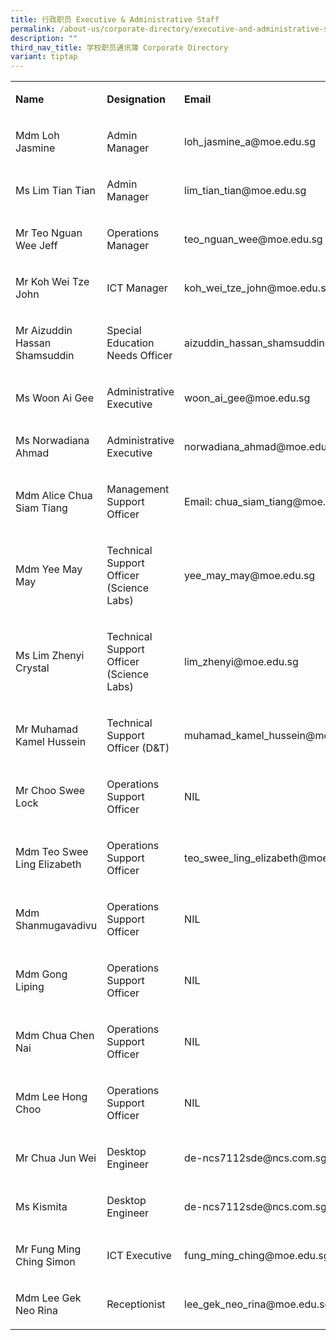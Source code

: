 ```yaml
---
title: 行政职员 Executive & Administrative Staff
permalink: /about-us/corporate-directory/executive-and-administrative-staff/
description: ""
third_nav_title: 学校职员通讯簿 Corporate Directory
variant: tiptap
---
```

<table style="minWidth: 75px">
<colgroup>
<col>
<col>
<col>
</colgroup>
<tbody>
<tr>
<td rowspan="1" colspan="1">
<p><strong>Name</strong>
</p>
</td>
<td rowspan="1" colspan="1">
<p><strong>Designation</strong>
</p>
</td>
<td rowspan="1" colspan="1">
<p><strong>Email</strong>
</p>
</td>
</tr>
<tr>
<td rowspan="1" colspan="1">
<p>Mdm Loh Jasmine</p>
</td>
<td rowspan="1" colspan="1">
<p>Admin Manager</p>
</td>
<td rowspan="1" colspan="1">
<p>loh_jasmine_a@moe.edu.sg</p>
</td>
</tr>
<tr>
<td rowspan="1" colspan="1">
<p>Ms Lim Tian Tian</p>
</td>
<td rowspan="1" colspan="1">
<p>Admin Manager</p>
</td>
<td rowspan="1" colspan="1">
<p>lim_tian_tian@moe.edu.sg</p>
</td>
</tr>
<tr>
<td rowspan="1" colspan="1">
<p>Mr Teo Nguan Wee Jeff</p>
</td>
<td rowspan="1" colspan="1">
<p>Operations Manager</p>
</td>
<td rowspan="1" colspan="1">
<p>teo_nguan_wee@moe.edu.sg</p>
</td>
</tr>
<tr>
<td rowspan="1" colspan="1">
<p>Mr Koh Wei Tze John</p>
</td>
<td rowspan="1" colspan="1">
<p>ICT Manager</p>
</td>
<td rowspan="1" colspan="1">
<p>koh_wei_tze_john@moe.edu.sg</p>
</td>
</tr>
<tr>
<td rowspan="1" colspan="1">
<p>Mr Aizuddin Hassan Shamsuddin</p>
</td>
<td rowspan="1" colspan="1">
<p>Special Education Needs Officer</p>
</td>
<td rowspan="1" colspan="1">
<p>aizuddin_hassan_shamsuddin@moe.edu.sg</p>
</td>
</tr>
<tr>
<td rowspan="1" colspan="1">
<p>Ms Woon Ai Gee</p>
</td>
<td rowspan="1" colspan="1">
<p>Administrative Executive</p>
</td>
<td rowspan="1" colspan="1">
<p>woon_ai_gee@moe.edu.sg</p>
</td>
</tr>
<tr>
<td rowspan="1" colspan="1">
<p>Ms Norwadiana Ahmad</p>
</td>
<td rowspan="1" colspan="1">
<p>Administrative Executive</p>
</td>
<td rowspan="1" colspan="1">
<p>norwadiana_ahmad@moe.edu.sg</p>
</td>
</tr>
<tr>
<td rowspan="1" colspan="1">
<p>Mdm Alice Chua Siam Tiang</p>
</td>
<td rowspan="1" colspan="1">
<p>Management Support Officer</p>
</td>
<td rowspan="1" colspan="1">
<p>Email: chua_siam_tiang@moe.edu.sg</p>
</td>
</tr>
<tr>
<td rowspan="1" colspan="1">
<p>Mdm Yee May May</p>
</td>
<td rowspan="1" colspan="1">
<p>Technical Support Officer (Science Labs)</p>
</td>
<td rowspan="1" colspan="1">
<p>yee_may_may@moe.edu.sg</p>
</td>
</tr>
<tr>
<td rowspan="1" colspan="1">
<p>Ms Lim Zhenyi Crystal</p>
</td>
<td rowspan="1" colspan="1">
<p>Technical Support Officer (Science Labs)</p>
</td>
<td rowspan="1" colspan="1">
<p>lim_zhenyi@moe.edu.sg</p>
</td>
</tr>
<tr>
<td rowspan="1" colspan="1">
<p>Mr Muhamad Kamel Hussein</p>
</td>
<td rowspan="1" colspan="1">
<p>Technical Support Officer (D&amp;T)</p>
</td>
<td rowspan="1" colspan="1">
<p>muhamad_kamel_hussein@moe.edu.sg</p>
</td>
</tr>
<tr>
<td rowspan="1" colspan="1">
<p>Mr Choo Swee Lock</p>
</td>
<td rowspan="1" colspan="1">
<p>Operations Support Officer</p>
</td>
<td rowspan="1" colspan="1">
<p>NIL</p>
</td>
</tr>
<tr>
<td rowspan="1" colspan="1">
<p>Mdm Teo Swee Ling Elizabeth</p>
</td>
<td rowspan="1" colspan="1">
<p>Operations Support Officer</p>
</td>
<td rowspan="1" colspan="1">
<p>teo_swee_ling_elizabeth@moe.edu.sg</p>
</td>
</tr>
<tr>
<td rowspan="1" colspan="1">
<p>Mdm Shanmugavadivu</p>
</td>
<td rowspan="1" colspan="1">
<p>Operations Support Officer</p>
</td>
<td rowspan="1" colspan="1">
<p>NIL</p>
</td>
</tr>
<tr>
<td rowspan="1" colspan="1">
<p>Mdm Gong Liping</p>
</td>
<td rowspan="1" colspan="1">
<p>Operations Support Officer</p>
</td>
<td rowspan="1" colspan="1">
<p>NIL</p>
</td>
</tr>
<tr>
<td rowspan="1" colspan="1">
<p>Mdm Chua Chen Nai</p>
</td>
<td rowspan="1" colspan="1">
<p>Operations Support Officer</p>
</td>
<td rowspan="1" colspan="1">
<p>NIL</p>
</td>
</tr>
<tr>
<td rowspan="1" colspan="1">
<p>Mdm Lee Hong Choo</p>
</td>
<td rowspan="1" colspan="1">
<p>Operations Support Officer</p>
</td>
<td rowspan="1" colspan="1">
<p>NIL</p>
</td>
</tr>
<tr>
<td rowspan="1" colspan="1">
<p>Mr Chua Jun Wei</p>
</td>
<td rowspan="1" colspan="1">
<p>Desktop Engineer</p>
</td>
<td rowspan="1" colspan="1">
<p>de-ncs7112sde@ncs.com.sg</p>
</td>
</tr>
<tr>
<td rowspan="1" colspan="1">
<p>Ms Kismita</p>
</td>
<td rowspan="1" colspan="1">
<p>Desktop Engineer</p>
</td>
<td rowspan="1" colspan="1">
<p>de-ncs7112sde@ncs.com.sg</p>
</td>
</tr>
<tr>
<td rowspan="1" colspan="1">
<p>Mr Fung Ming Ching Simon</p>
</td>
<td rowspan="1" colspan="1">
<p>ICT Executive</p>
</td>
<td rowspan="1" colspan="1">
<p>fung_ming_ching@moe.edu.sg</p>
</td>
</tr>
<tr>
<td rowspan="1" colspan="1">
<p>Mdm Lee Gek Neo Rina</p>
</td>
<td rowspan="1" colspan="1">
<p>Receptionist</p>
</td>
<td rowspan="1" colspan="1">
<p>lee_gek_neo_rina@moe.edu.sg</p>
</td>
</tr>
</tbody>
</table>
<p></p>
<p></p>